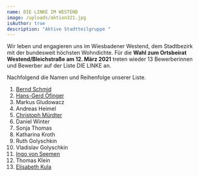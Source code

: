```yaml
---
name: DIE LINKE IM WESTEND
image: /uploads/aktion321.jpg
isAuthor: true
description: "Aktive Stadtteilgruppe "
---
```

Wir leben und engagieren uns im Wiesbadener Westend, dem Stadtbezirk mit der bundesweit höchsten Wohndichte. Für die **Wahl zum Ortsbeirat Westend/Bleichstraße am 12. März 2021** treten wieder 13 Bewerberinnen und Bewerber auf der Liste DIE LINKE an. 

Nachfolgend die Namen und Reihenfolge unserer Liste.

1. [Bernd Schmid](https://www.linke-im-westend.de/members/bernd-schmid)
2. [Hans-Gerd Öfinger](https://www.linke-im-westend.de/members/hans-gerd-oefinge)
3. Markus Gludowacz
4. Andreas Heimel
5. [Christoph Mürdter](https://www.linke-im-westend.de/members/christoph-murdter)
6. Daniel Winter
7. Sonja Thomas
8. Katharina Kroth
9. Ruth Golyschkin
10. Vladislav Golyschkin
11. [Ingo von Seemen](https://www.fraktionlundp.de/team/ingo-von-seemen/)
12. Thomas Klein
13. [Elisabeth Kula](https://www.elisabeth-kula.de/)